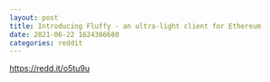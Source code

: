 ```yaml
--- 
layout: post 
title: Introducing Fluffy - an ultra-light client for Ethereum 
date: 2021-06-22 1624386680 
categories: reddit 
--- 
```

https://redd.it/o5tu9u